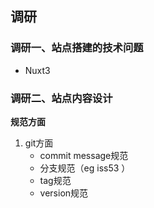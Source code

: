 ## 调研

### 调研一、站点搭建的技术问题 
* Nuxt3

### 调研二、站点内容设计
**规范方面**
1. git方面
    * commit message规范
    * 分支规范（eg iss53 ）
    * tag规范
    * version规范